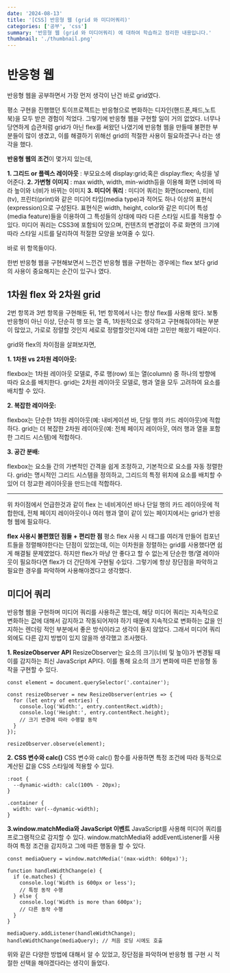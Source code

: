 ```yaml
---
date: '2024-08-13'
title: '[CSS] 반응형 웹 (grid 와 미디어쿼리)'
categories: ['공부', 'css']
summary: '반응형 웹 (grid 와 미디어쿼리) 에 대하여 학습하고 정리한 내용입니다.'
thumbnail: './thumbnail.png'
---
```


# 반응형 웹

반응형 웹을 공부하면서 가장 먼저 생각이 난건 바로 grid였다.

평소 구현을 진행했던 토이프로젝트는 반응형으로 변화하는 디자인(핸드폰,패드,노트북)을 모두 받은 경험이 적었다. 그렇기에 반응형 웹을 구현할 일이 거의 없었다.
너무나 당연하게 습관처럼 grid가 아닌 flex를 써왔던 나였기에 반응형 웹을 만들때 불편한 부분들이 많이 생겼고, 이를 해결하기 위해선 grid의 적절한 사용이 필요하겠구나 라는 생각을 했다.

**반응형 웹의 조건**이 몇가지 있는데,

**1. 그리드 or 플렉스 레이아웃** : 부모요소에 display:grid;혹은 display:flex; 속성을 넣어준다.
**2. 가변형 이미지** : max width, width, min-width등을 이용해 화면 너비에 따라 높이와 너비가 바뀌는 이미지
**3. 미디어 쿼리** : 미디어 쿼리는 화면(screen), 티비(tv), 프린터(print)와 같은 미디어 타입(media type)과 적어도 하나 이상의 표현식(expression)으로 구성된다. 표현식은 width, height, color와 같은 미디어 특성(media feature)들을 이용하여 그 특성들의 상태에 따라 다른 스타일 시트를 적용할 수 있다. 미디어 쿼리는 CSS3에 포함되어 있으며, 컨텐츠의 변경없이 주로 화면의 크기에 따라 스타일 시트를 달리하여 적절한 모양을 보여줄 수 있다.

바로 위 항목들이다.

한번 반응형 웹을 구현해보면서 느낀건
반응형 웹을 구현하는 경우에는 flex 보다 grid의 사용이 중요해지는 순간이 있구나 였다.

## 1차원 flex 와 2차원 grid

2번 항목과 3번 항목을 구현해둔 뒤, 1번 항목에서 나는 항상 flex를 사용해 왔다.
보통 반응형이 아닌 이상, 단순히 행 또는 열 즉, 1차원적으로 생각하고 구현해줘야하는 부분이 많았고, 가로로 정렬할 것인지 세로로 정렬할것인지에 대한 고민만 해왔기 때문이다.

grid와 flex의 차이점을 살펴보자면,

**1. 1차원 vs 2차원 레이아웃:**

flexbox는 1차원 레이아웃 모델로, 주로 행(row) 또는 열(column) 중 하나의 방향에 따라 요소를 배치한다.
grid는 2차원 레이아웃 모델로, 행과 열을 모두 고려하여 요소를 배치할 수 있다.

**2. 복잡한 레이아웃:**

flexbox는 단순한 1차원 레이아웃(예: 내비게이션 바, 단일 행의 카드 레이아웃)에 적합하다.
grid는 더 복잡한 2차원 레이아웃(예: 전체 페이지 레이아웃, 여러 행과 열을 포함한 그리드 시스템)에 적합하다.

**3. 공간 분배:**

flexbox는 요소들 간의 가변적인 간격을 쉽게 조정하고, 기본적으로 요소를 자동 정렬한다.
grid는 명시적인 그리드 시스템을 정의하고, 그리드의 특정 위치에 요소를 배치할 수 있어 더 정교한 레이아웃을 만드는데 적합하다.

---

위 차이점에서 언급한것과 같이 flex 는 네비게이션 바나 단일 행의 카드 레이아웃에 적합한데, 전체 페이지 레이아웃이나 여러 행과 열이 같이 있는 페이지에서는 grid가 반응형 웹에 필요하다.

**flex 사용시 불편했던 점들 + 편리한 점**
평소 flex 사용 시 태그를 여러개 만들어 컴포넌트들을 정렬해야한다는 단점이 있었는데, 이는 이차원을 정렬하는 grid를 사용했다면 쉽게 해결될 문제였었다. 하지만 flex가 마냥 안 좋다고 할 수 없는게 단순한 행/열 레이아웃이 필요하다면 flex가 더 간단하게 구현될 수있다. 그렇기에 항상 장단점을 파악하고 필요한 경우를 파악하며 사용해야겠다고 생각했다.

## 미디어 쿼리

반응형 웹을 구현하며 미디어 쿼리를 사용하곤 했는데, 해당 미디어 쿼리는 지속적으로 변화하는 값에 대해서 감지하고 작동되어져야 하기 때문에 지속적으로 변화하는 값을 인지하는 렌더링 적인 부분에서 좋은 방식이라고 생각이 들지 않았다.
그래서 미디어 쿼리 외에도 다른 감지 방법이 있지 않을까 생각했고 조사했다.

**1. ResizeObserver API**
ResizeObserver는 요소의 크기(너비 및 높이)가 변경될 때 이를 감지하는 최신 JavaScript API다. 이를 통해 요소의 크기 변화에 따른 반응형 동작을 구현할 수 있다.

```
const element = document.querySelector('.container');

const resizeObserver = new ResizeObserver(entries => {
  for (let entry of entries) {
    console.log('Width:', entry.contentRect.width);
    console.log('Height:', entry.contentRect.height);
    // 크기 변경에 따라 수행할 동작
  }
});

resizeObserver.observe(element);
```

**2. CSS 변수와 calc()**
CSS 변수와 calc() 함수를 사용하면 특정 조건에 따라 동적으로 계산된 값을 CSS 스타일에 적용할 수 있다.

```
:root {
  --dynamic-width: calc(100% - 20px);
}

.container {
  width: var(--dynamic-width);
}
```

**3.window.matchMedia와 JavaScript 이벤트**
JavaScript를 사용해 미디어 쿼리를 프로그램적으로 감지할 수 있다. window.matchMedia와 addEventListener를 사용하여 특정 조건을 감지하고 그에 따른 행동을 할 수 있다.

```
const mediaQuery = window.matchMedia('(max-width: 600px)');

function handleWidthChange(e) {
  if (e.matches) {
    console.log('Width is 600px or less');
    // 특정 동작 수행
  } else {
    console.log('Width is more than 600px');
    // 다른 동작 수행
  }
}

mediaQuery.addListener(handleWidthChange);
handleWidthChange(mediaQuery); // 처음 로딩 시에도 호출
```

위와 같은 다양한 방법에 대해서 알 수 있었고, 장단점을 파악하며 반응형 웹 구현 시 적절한 선택을 해야겠다라는 생각이 들었다.
